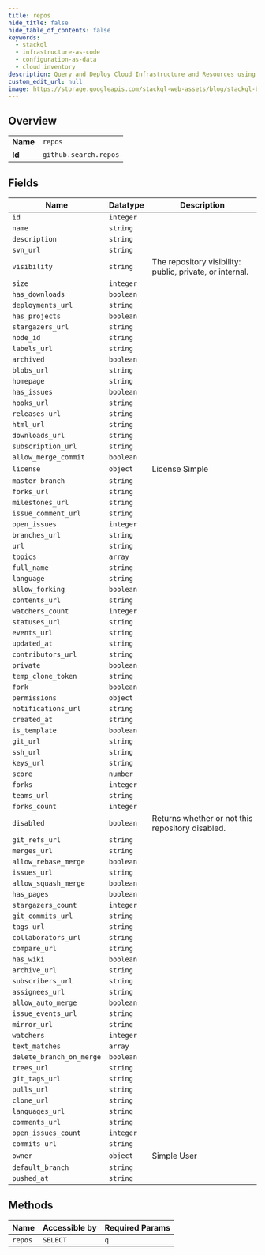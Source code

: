 ```yaml
---
title: repos
hide_title: false
hide_table_of_contents: false
keywords:
  - stackql
  - infrastructure-as-code
  - configuration-as-data
  - cloud inventory
description: Query and Deploy Cloud Infrastructure and Resources using SQL
custom_edit_url: null
image: https://storage.googleapis.com/stackql-web-assets/blog/stackql-blog-post-featured-image.png
---
```

  
    

## Overview
<table><tbody>
<tr><td><b>Name</b></td><td><code>repos</code></td></tr>
<tr><td><b>Id</b></td><td><code>github.search.repos</code></td></tr>
</tbody></table>

## Fields
| Name | Datatype | Description |
| ---- | -------- | ----------- |
| `id` | `integer` |  |
| `name` | `string` |  |
| `description` | `string` |  |
| `svn_url` | `string` |  |
| `visibility` | `string` | The repository visibility: public, private, or internal. |
| `size` | `integer` |  |
| `has_downloads` | `boolean` |  |
| `deployments_url` | `string` |  |
| `has_projects` | `boolean` |  |
| `stargazers_url` | `string` |  |
| `node_id` | `string` |  |
| `labels_url` | `string` |  |
| `archived` | `boolean` |  |
| `blobs_url` | `string` |  |
| `homepage` | `string` |  |
| `has_issues` | `boolean` |  |
| `hooks_url` | `string` |  |
| `releases_url` | `string` |  |
| `html_url` | `string` |  |
| `downloads_url` | `string` |  |
| `subscription_url` | `string` |  |
| `allow_merge_commit` | `boolean` |  |
| `license` | `object` | License Simple |
| `master_branch` | `string` |  |
| `forks_url` | `string` |  |
| `milestones_url` | `string` |  |
| `issue_comment_url` | `string` |  |
| `open_issues` | `integer` |  |
| `branches_url` | `string` |  |
| `url` | `string` |  |
| `topics` | `array` |  |
| `full_name` | `string` |  |
| `language` | `string` |  |
| `allow_forking` | `boolean` |  |
| `contents_url` | `string` |  |
| `watchers_count` | `integer` |  |
| `statuses_url` | `string` |  |
| `events_url` | `string` |  |
| `updated_at` | `string` |  |
| `contributors_url` | `string` |  |
| `private` | `boolean` |  |
| `temp_clone_token` | `string` |  |
| `fork` | `boolean` |  |
| `permissions` | `object` |  |
| `notifications_url` | `string` |  |
| `created_at` | `string` |  |
| `is_template` | `boolean` |  |
| `git_url` | `string` |  |
| `ssh_url` | `string` |  |
| `keys_url` | `string` |  |
| `score` | `number` |  |
| `forks` | `integer` |  |
| `teams_url` | `string` |  |
| `forks_count` | `integer` |  |
| `disabled` | `boolean` | Returns whether or not this repository disabled. |
| `git_refs_url` | `string` |  |
| `merges_url` | `string` |  |
| `allow_rebase_merge` | `boolean` |  |
| `issues_url` | `string` |  |
| `allow_squash_merge` | `boolean` |  |
| `has_pages` | `boolean` |  |
| `stargazers_count` | `integer` |  |
| `git_commits_url` | `string` |  |
| `tags_url` | `string` |  |
| `collaborators_url` | `string` |  |
| `compare_url` | `string` |  |
| `has_wiki` | `boolean` |  |
| `archive_url` | `string` |  |
| `subscribers_url` | `string` |  |
| `assignees_url` | `string` |  |
| `allow_auto_merge` | `boolean` |  |
| `issue_events_url` | `string` |  |
| `mirror_url` | `string` |  |
| `watchers` | `integer` |  |
| `text_matches` | `array` |  |
| `delete_branch_on_merge` | `boolean` |  |
| `trees_url` | `string` |  |
| `git_tags_url` | `string` |  |
| `pulls_url` | `string` |  |
| `clone_url` | `string` |  |
| `languages_url` | `string` |  |
| `comments_url` | `string` |  |
| `open_issues_count` | `integer` |  |
| `commits_url` | `string` |  |
| `owner` | `object` | Simple User |
| `default_branch` | `string` |  |
| `pushed_at` | `string` |  |
## Methods
| Name | Accessible by | Required Params |
| ---- | ------------- | --------------- |
| `repos` | `SELECT` | `q` |

